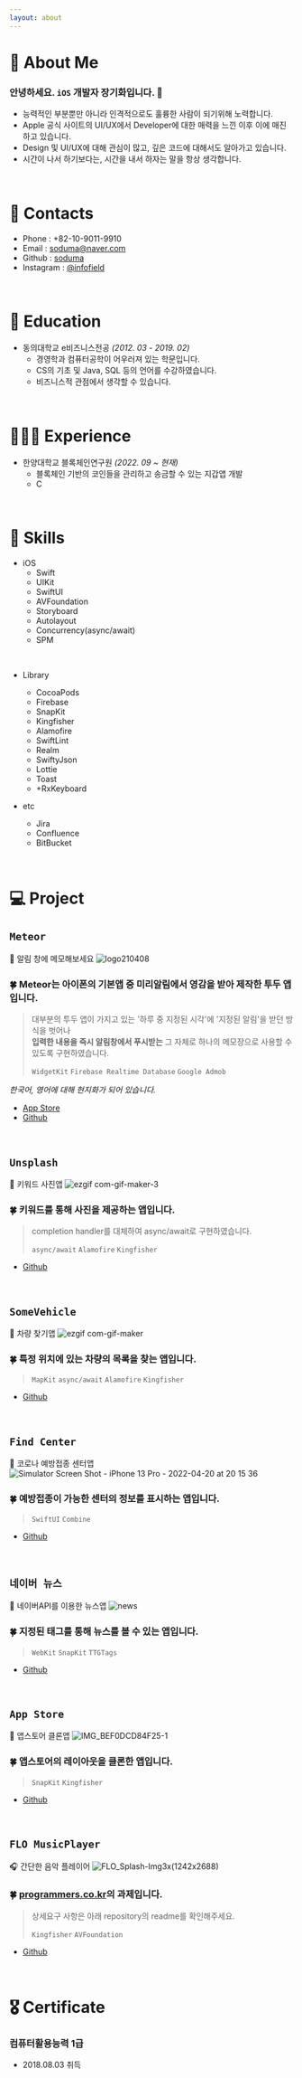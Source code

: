 ```yaml
---
layout: about 
---
```


# 🧢 About Me
### 안녕하세요. `iOS` 개발자 장기화입니다. 🐤
- 능력적인 부분뿐만 아니라 인격적으로도 훌륭한 사람이 되기위해 노력합니다.
- Apple 공식 사이트의 UI/UX에서 Developer에 대한 매력을 느낀 이후 이에 매진하고 있습니다.
- Design 및 UI/UX에 대해 관심이 많고, 깊은 코드에 대해서도 알아가고 있습니다.
- 시간이 나서 하기보다는, 시간을 내서 하자는 말을 항상 생각합니다.

<br/>

# 🤙 Contacts
- Phone : +82-10-9011-9910
- Email : <soduma@naver.com>
- Github : [soduma](https://github.com/soduma)
- Instagram : [@infofield](https://instagram.com/infofield)

<br/>

# 📖 Education
- 동의대학교 e비즈니스전공 *(2012. 03 - 2019. 02)*
  - 경영학과 컴퓨터공학이 어우러져 있는 학문입니다.
  - CS의 기초 및 Java, SQL 등의 언어를 수강하였습니다.
  - 비즈니스적 관점에서 생각할 수 있습니다.

<br/>

# 🧑🏻‍💻 Experience
- 한양대학교 블록체인연구원 *(2022. 09 ~ 현재)*
  - 블록체인 기반의 코인들을 관리하고 송금할 수 있는 지갑앱 개발
  - C

<br/>

# 🍳 Skills
- iOS
  - Swift
  - UIKit
  - SwiftUI
  - AVFoundation
  - Storyboard
  - Autolayout
  - Concurrency(async/await)
  - SPM
  
<br/>

- Library
  - CocoaPods
  - Firebase
  - SnapKit
  - Kingfisher
  - Alamofire
  - SwiftLint
  - Realm
  - SwiftyJson
  - Lottie
  - Toast
  - +RxKeyboard
  
- etc
  - Jira
  - Confluence
  - BitBucket

<br/>

# 💻 Project

## `Meteor`
📕 알림 창에 메모해보세요
![logo210408](https://user-images.githubusercontent.com/69476598/119452474-6053f080-bd71-11eb-840c-fbfa2998a811.png)

### 🍀 Meteor는 아이폰의 기본앱 중 미리알림에서 영감을 받아 제작한 투두 앱입니다.
>대부분의 투두 앱이 가지고 있는 '하루 중 지정된 시각'에 '지정된 알림'을 받던 방식을 벗어나   
>**입력한 내용을 즉시 알림창에서 푸시받는** 그 자체로 하나의 메모장으로 사용할 수 있도록 구현하였습니다.
>
>`WidgetKit`
>`Firebase Realtime Database`
>`Google Admob`

*한국어, 영어에 대해 현지화가 되어 있습니다.*
- [App Store](https://apps.apple.com/kr/app/meteor/id1562989730)
- [Github](https://github.com/soduma/Meteor)

<br/>

## `Unsplash`
🌄 키워드 사진앱
![ezgif com-gif-maker-3](https://user-images.githubusercontent.com/69476598/158305091-296e74b5-c94b-4f5a-9db6-312bcdbb6dbb.gif)

### 🍀 키워드를 통해 사진을 제공하는 앱입니다.
>completion handler를 대체하여 async/await로 구현하였습니다.
>
>`async/await`
>`Alamofire`
>`Kingfisher`

- [Github](https://github.com/soduma/Unsplash)

<br/>

## `SomeVehicle`
🚐 차량 찾기앱
![ezgif com-gif-maker](https://user-images.githubusercontent.com/69476598/180669547-ce97ff77-b099-461a-809d-6a8e70949f5e.gif)

### 🍀 특정 위치에 있는 차량의 목록을 찾는 앱입니다.
>
>`MapKit`
>`async/await`
>`Alamofire`
>`Kingfisher`

- [Github](https://github.com/soduma/SomeVehicle)

<br/>

## `Find Center`
💉 코로나 예방접종 센터앱
![Simulator Screen Shot - iPhone 13 Pro - 2022-04-20 at 20 15 36](https://user-images.githubusercontent.com/69476598/164219214-c4d3dedb-1a0f-4e53-83a1-e3c62421dd7b.png)

### 🍀 예방접종이 가능한 센터의 정보를 표시하는 앱입니다.
>
>`SwiftUI`
>`Combine`

- [Github](https://github.com/soduma/FindCoronaCenter123)

<br/>

## `네이버 뉴스`
📰 네이버API를 이용한 뉴스앱
![news](https://user-images.githubusercontent.com/69476598/153351945-902b47b6-8cea-48fc-9b9f-d52b1c9f5523.png)

### 🍀 지정된 태그를 통해 뉴스를 볼 수 있는 앱입니다.
>
>`WebKit`
>`SnapKit`
>`TTGTags`

- [Github](https://github.com/soduma/News_MVP123)

<br/>

## `App Store`
📲 앱스토어 클론앱
![IMG_BEF0DCD84F25-1](https://user-images.githubusercontent.com/69476598/146875466-76738f5e-b6fe-449f-a35f-e9475d353ec0.jpeg)

### 🍀 앱스토어의 레이아웃을 클론한 앱입니다.
>
>`SnapKit`
>`Kingfisher`

- [Github](https://github.com/soduma/AppStore123)

<br/>

## `FLO MusicPlayer`
🎧 간단한 음악 플레이어
![FLO_Splash-Img3x(1242x2688)](https://user-images.githubusercontent.com/69476598/123757220-b67bfc80-d8f8-11eb-855b-7fd5abf16c09.png) 

### 🍀 [programmers.co.kr](https://programmers.co.kr/skill_check_assignments)의 과제입니다.
>상세요구 사항은 아래 repository의 readme를 확인해주세요.
>
>`Kingfisher`
>`AVFoundation`

- [Github](https://github.com/soduma/FLO_iOS)

<br/>

# 🎖 Certificate
### 컴퓨터활용능력 1급
- 2018.08.03 취득

<br/>

<!--[![Hits](https://hits.seeyoufarm.com/api/count/incr/badge.svg?url=https%3A%2F%2Fgithub.com%2Fsoduma%2Fsoduma.github.io&count_bg=%23DD116B&title_bg=%23000000&icon=mailchimp.svg&icon_color=%23FAFF00&title=hits&edge_flat=false)](https://hits.seeyoufarm.com)-->
